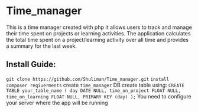 # Time_manager

This is a time manager created with php
It allows users to track and manage their time spent on projects or learning activities. The application calculates the total time spent on a project/learning activity over all time and provides a summary for the last week.


## Install Guide:
`git clone https://github.com/Shuliman/Time_manager.git`
`install composer reqiuerments`
create `time_manager` DB
create table using:
`CREATE TABLE your_table_name (
  day DATE NULL,
  time_on_project FLOAT NULL,
  time_on_learning FLOAT NULL,
  PRIMARY KEY (day)
);`
You need to configure your server where the app will be running